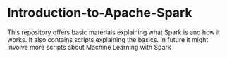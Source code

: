 # Introduction-to-Apache-Spark
This repository offers basic materials explaining what Spark is and how it works. It also contains scripts explaining the basics. In future it might involve more scripts about Machine Learning with Spark
